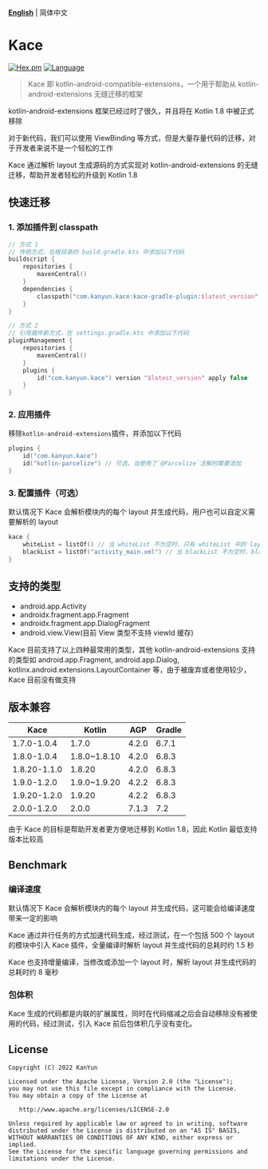 **[English](README.md)** | 简体中文

# Kace
[![Hex.pm](https://img.shields.io/hexpm/l/plug.svg)](https://www.apache.org/licenses/LICENSE-2.0)
[![Language](https://img.shields.io/badge/Language-Kotlin-green)](https://kotlinlang.org/)

> Kace 即 kotlin-android-compatible-extensions，一个用于帮助从 kotlin-android-extensions 无缝迁移的框架

kotlin-android-extensions 框架已经过时了很久，并且将在 Kotlin 1.8 中被正式移除

对于新代码，我们可以使用 ViewBinding 等方式，但是大量存量代码的迁移，对于开发者来说不是一个轻松的工作

Kace 通过解析 layout 生成源码的方式实现对 kotlin-android-extensions 的无缝迁移，帮助开发者轻松的升级到 Kotlin 1.8

## 快速迁移
### 1. 添加插件到 classpath
```kotlin
// 方式 1
// 传统方式，在根目录的 build.gradle.kts 中添加以下代码
buildscript {
    repositories {
        mavenCentral()
    }
    dependencies {
        classpath("com.kanyun.kace:kace-gradle-plugin:$latest_version")
    }
}

// 方式 2
// 引用插件新方式，在 settings.gradle.kts 中添加以下代码
pluginManagement {
    repositories {
        mavenCentral()
    }
    plugins {
        id("com.kanyun.kace") version "$latest_version" apply false
    }
}
```

### 2. 应用插件
移除`kotlin-android-extensions`插件，并添加以下代码

```kotlin
plugins {
    id("com.kanyun.kace")
    id("kotlin-parcelize") // 可选，当使用了`@Parcelize`注解时需要添加
}
```

### 3. 配置插件（可选）
默认情况下 Kace 会解析模块内的每个 layout 并生成代码，用户也可以自定义需要解析的 layout

```kotlin
kace {
    whiteList = listOf() // 当 whiteList 不为空时，只有 whiteList 中的 layout 才会被解析
    blackList = listOf("activity_main.xml") // 当 blackList 不为空时，blackList 中的 layout 不会被解析
}
```

## 支持的类型
- android.app.Activity
- androidx.fragment.app.Fragment
- androidx.fragment.app.DialogFragment
- android.view.View(目前 View 类型不支持 viewId 缓存)

Kace 目前支持了以上四种最常用的类型，其他 kotlin-android-extensions 支持的类型如 android.app.Fragment, android.app.Dialog, kotlinx.android.extensions.LayoutContainer 等，由于被废弃或者使用较少，Kace 目前没有做支持

## 版本兼容
| Kace         | Kotlin       | AGP   | Gradle |
|--------------|--------------|-------|--------|
| 1.7.0-1.0.4  | 1.7.0        | 4.2.0 | 6.7.1  |
| 1.8.0-1.0.4  | 1.8.0~1.8.10 | 4.2.0 | 6.8.3  |
| 1.8.20-1.1.0 | 1.8.20       | 4.2.0 | 6.8.3  |
| 1.9.0-1.2.0  | 1.9.0~1.9.20 | 4.2.2 | 6.8.3  |
| 1.9.20-1.2.0 | 1.9.20       | 4.2.2 | 6.8.3  |
| 2.0.0-1.2.0  | 2.0.0        | 7.1.3 | 7.2    |

由于 Kace 的目标是帮助开发者更方便地迁移到 Kotlin 1.8，因此 Kotlin 最低支持版本比较高

## Benchmark
### 编译速度
默认情况下 Kace 会解析模块内的每个 layout 并生成代码，这可能会给编译速度带来一定的影响

Kace 通过并行任务的方式加速代码生成，经过测试，在一个包括 500 个 layout 的模块中引入 Kace 插件，全量编译时解析 layout 并生成代码的总耗时约 1.5 秒

Kace 也支持增量编译，当修改或添加一个 layout 时，解析 layout 并生成代码的总耗时约 8 毫秒

### 包体积
Kace 生成的代码都是内联的扩展属性，同时在代码缩减之后会自动移除没有被使用的代码，经过测试，引入 Kace 前后包体积几乎没有变化。

## License
```
Copyright (C) 2022 KanYun

Licensed under the Apache License, Version 2.0 (the "License");
you may not use this file except in compliance with the License.
You may obtain a copy of the License at

   http://www.apache.org/licenses/LICENSE-2.0

Unless required by applicable law or agreed to in writing, software
distributed under the License is distributed on an "AS IS" BASIS,
WITHOUT WARRANTIES OR CONDITIONS OF ANY KIND, either express or implied.
See the License for the specific language governing permissions and
limitations under the License.
```
